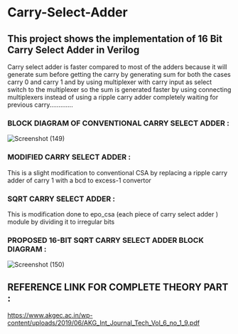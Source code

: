 # Carry-Select-Adder
## This project shows the implementation of 16 Bit Carry Select Adder in Verilog

Carry select adder is faster compared to most of the adders because it will generate sum before getting the carry by generating sum for both the cases carry 0 and carry 1 and by using multiplexer with carry input as select switch to the multiplexer so the sum is generated faster by using connecting multiplexers instead of using a ripple carry adder completely waiting for previous carry.............

### BLOCK DIAGRAM OF CONVENTIONAL CARRY SELECT ADDER :
![Screenshot (149)](https://github.com/GSaiManoj3/Carry-Select-Adder/assets/115135766/412822bd-e98f-433b-90b9-5b7053605407)

### MODIFIED CARRY SELECT ADDER :
This is a slight modification to conventional CSA by replacing a ripple carry adder of carry 1 with a bcd to excess-1 convertor

### SQRT CARRY SELECT ADDER :
This is modification done to epo_csa (each piece of carry select adder ) module by dividing it to irregular bits

### PROPOSED 16-BIT SQRT CARRY SELECT ADDER BLOCK DIAGRAM :
![Screenshot (150)](https://github.com/GSaiManoj3/Carry-Select-Adder/assets/115135766/1e236f01-bc5a-46f8-83c4-be0d6c3f025b)

## REFERENCE LINK FOR COMPLETE THEORY PART :
https://www.akgec.ac.in/wp-content/uploads/2019/06/AKG_Int_Journal_Tech_Vol_6_no_1_9.pdf
